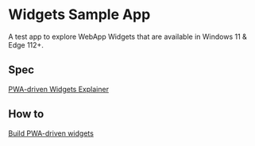 # Widgets Sample App
A test app to explore WebApp Widgets that are available in Windows 11 & Edge 112+.

## Spec
[PWA-driven Widgets Explainer](https://github.com/MicrosoftEdge/MSEdgeExplainers/tree/main/PWAWidgets#pwa-driven-widgets-explainer)

## How to
[Build PWA-driven widgets](https://learn.microsoft.com/en-us/microsoft-edge/progressive-web-apps-chromium/how-to/widgets)
